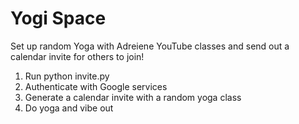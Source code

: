 # Yogi Space

Set up random Yoga with Adreiene YouTube classes and send out a calendar invite for others to join!

1. Run python invite.py
2. Authenticate with Google services
3. Generate a calendar invite with a random yoga class
4. Do yoga and vibe out
